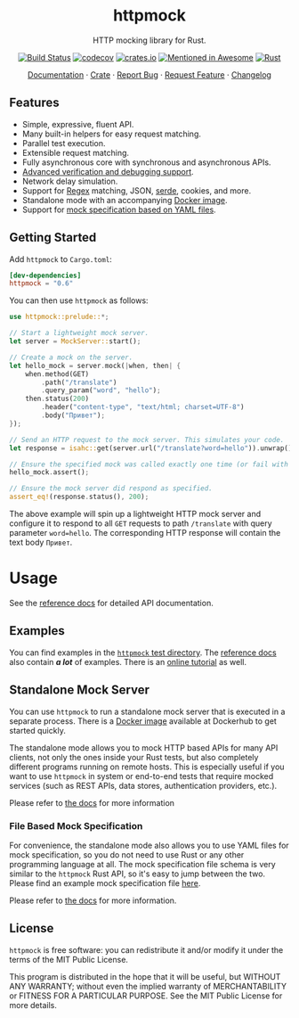 <div align="center">
<h1>httpmock</h1>
</div>

<p align="center">HTTP mocking library for Rust.</p>
<div align="center">

[![Build Status](https://dev.azure.com/alexliesenfeld/httpmock/_apis/build/status/alexliesenfeld.httpmock?branchName=master)](https://dev.azure.com/alexliesenfeld/httpmock/_build/latest?definitionId=2&branchName=master)
[![codecov](https://codecov.io/gh/alexliesenfeld/httpmock/branch/master/graph/badge.svg)](https://codecov.io/gh/alexliesenfeld/httpmock)
[![crates.io](https://img.shields.io/crates/d/httpmock.svg)](https://crates.io/crates/httpmock)
[![Mentioned in Awesome](https://camo.githubusercontent.com/e5d3197f63169393ee5695f496402136b412d5e3b1d77dc5aa80805fdd5e7edb/68747470733a2f2f617765736f6d652e72652f6d656e74696f6e65642d62616467652e737667)](https://github.com/rust-unofficial/awesome-rust#testing)
[![Rust](https://img.shields.io/badge/rust-1.60%2B-blue.svg?maxAge=3600)](https://github.com/rust-lang/rust/blob/master/RELEASES.md#version-1540-2021-07-29)

</div>

<p align="center">
    <a href="https://docs.rs/httpmock/">Documentation</a>
    ·
    <a href="https://crates.io/crates/httpmock">Crate</a>
    ·
    <a href="https://github.com/alexliesenfeld/httpmock/issues">Report Bug</a>
    ·
    <a href="https://github.com/alexliesenfeld/httpmock/issues">Request Feature</a>
    ·
    <a href="https://github.com/alexliesenfeld/httpmock/blob/master/CHANGELOG.md">Changelog</a>
</p>

## Features

* Simple, expressive, fluent API.
* Many built-in helpers for easy request matching.
* Parallel test execution.
* Extensible request matching.
* Fully asynchronous core with synchronous and asynchronous APIs.
* [Advanced verification and debugging support](https://dev.to/alexliesenfeld/mocking-http-services-in-rust-58ee#creating-mocks).
* Network delay simulation.
* Support for [Regex](https://docs.rs/regex/) matching, JSON, [serde](https://crates.io/crates/serde), cookies, and more.
* Standalone mode with an accompanying [Docker image](https://hub.docker.com/r/alexliesenfeld/httpmock).
* Support for [mock specification based on YAML files](https://github.com/alexliesenfeld/httpmock/tree/master#file-based-mock-specification).

## Getting Started

Add `httpmock` to `Cargo.toml`:

```toml
[dev-dependencies]
httpmock = "0.6"
```

You can then use `httpmock` as follows:

```rust
use httpmock::prelude::*;

// Start a lightweight mock server.
let server = MockServer::start();

// Create a mock on the server.
let hello_mock = server.mock(|when, then| {
    when.method(GET)
        .path("/translate")
        .query_param("word", "hello");
    then.status(200)
        .header("content-type", "text/html; charset=UTF-8")
        .body("Привет");
});

// Send an HTTP request to the mock server. This simulates your code.
let response = isahc::get(server.url("/translate?word=hello")).unwrap();

// Ensure the specified mock was called exactly one time (or fail with a detailed error description).
hello_mock.assert();

// Ensure the mock server did respond as specified.
assert_eq!(response.status(), 200);
```

The above example will spin up a lightweight HTTP mock server and configure it to respond to all `GET` requests
to path `/translate` with query parameter `word=hello`. The corresponding HTTP response will contain the text body
`Привет`.

# Usage

See the [reference docs](https://docs.rs/httpmock/) for detailed API documentation.

## Examples

You can find examples in the
[`httpmock` test directory](https://github.com/alexliesenfeld/httpmock/blob/master/tests/).
The [reference docs](https://docs.rs/httpmock/) also contain _**a lot**_ of examples. There is an [online tutorial](https://alexliesenfeld.com/mocking-http-services-in-rust) as well.

## Standalone Mock Server

You can use `httpmock` to run a standalone mock server that is executed in a separate process. There is a
[Docker image](https://hub.docker.com/r/alexliesenfeld/httpmock) available at Dockerhub to get started quickly.

The standalone mode allows you to mock HTTP based APIs for many API clients, not only the ones
inside your Rust tests, but also completely different programs running on remote hosts.
This is especially useful if you want to use `httpmock` in system or end-to-end tests that require mocked services
(such as REST APIs, data stores, authentication providers, etc.).

Please refer to [the docs](https://docs.rs/httpmock/0.5.8/httpmock/#standalone-mode) for more information

### File Based Mock Specification

For convenience, the standalone mode also allows you to use YAML files for mock specification, so you do not need to
use Rust or any other programming language at all. The mock specification file schema is very similar to the `httpmock`
Rust API, so it's easy to jump between the two. Please find an example mock specification file
[here](https://github.com/alexliesenfeld/httpmock/blob/master/tests/resources/static_yaml_mock.yaml).

Please refer to [the docs](https://github.com/alexliesenfeld/httpmock/blob/master/src/lib.rs#L185-L201)
for more information.

## License

`httpmock` is free software: you can redistribute it and/or modify it under the terms of the MIT Public License.

This program is distributed in the hope that it will be useful, but WITHOUT ANY WARRANTY; without even the implied
warranty of MERCHANTABILITY or FITNESS FOR A PARTICULAR PURPOSE. See the MIT Public License for more details.
